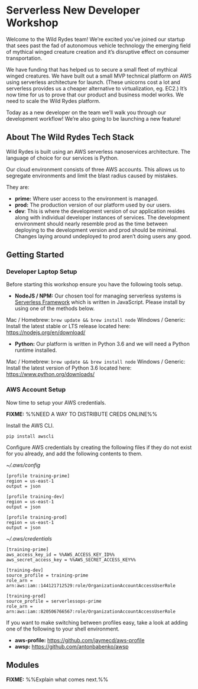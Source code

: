 # Serverless New Developer Workshop

Welcome to the Wild Rydes team!  We’re excited you’ve joined our startup that sees past the fad of autonomous vehicle technology the emerging field of mythical winged creature creation and it’s disruptive effect on consumer transportation.

We have funding that has helped us to secure a small fleet of mythical winged creatures.  We have built out a small MVP technical platform on AWS using serverless architecture for launch.  (These unicorns cost a lot and serverless provides us a cheaper alternative to virtualization, eg. EC2.)  It’s now time for us to prove that our product and business model works.  We need to scale the Wild Rydes platform.

Today as a new developer on the team we’ll walk you through our development workflow! We’re also going to be launching a new feature!

## About The Wild Rydes Tech Stack
Wild Rydes is built using an AWS serverless nanoservices architecture.  The language of choice for our services is Python.

Our cloud environment consists of three AWS accounts.  This allows us to segregate environments and limit the blast radius caused by mistakes.

They are:

* __prime:__ Where user access to the environment is managed.
* __prod:__ The production version of our platform used by our users.
* __dev__: This is where the development version of our application resides along with individual developer instances of services.  The development environment should nearly resemble prod as the time between deploying to the development version and prod should be minimal.  Changes laying around undeployed to prod aren’t doing users any good.

## Getting Started

### Developer Laptop Setup
Before starting this workshop ensure you have the following tools setup.

* __NodeJS / NPM:__ Our chosen tool for managing serverless systems is [Serverless Framework](https://serverless.com/framework/) which is written in JavaScript.  Please install by using one of the methods below.

Mac / Homebrew: `brew update && brew install node`
Windows / Generic: Install the latest stable or LTS release located here: https://nodejs.org/en/download/

* __Python:__ Our platform is written in Python 3.6 and we will need a Python runtime installed.

Mac / Homebrew: `brew update && brew install node`
Windows / Generic: Install the latest version of Python 3.6 located here: https://www.python.org/downloads/


### AWS Account Setup
Now time to setup your AWS credentials.

__FIXME:__ %%NEED A WAY TO DISTRIBUTE CREDS ONLINE%%

Install the AWS CLI.
```
pip install awscli
```

Configure AWS credentials by creating the following files if they do not exist for you already, and add the following contents to them.

_~/.aws/config_
```
[profile training-prime]
region = us-east-1
output = json

[profile training-dev]
region = us-east-1
output = json

[profile training-prod]
region = us-east-1
output = json
```

_~/.aws/credentials_
```
[training-prime]
aws_access_key_id = %%AWS_ACCESS_KEY_ID%%
aws_secret_access_key = %%AWS_SECRET_ACCESS_KEY%%

[training-dev]
source_profile = training-prime
role_arn = arn:aws:iam::144121712529:role/OrganizationAccountAccessUserRole

[training-prod]
source_profile = serverlessops-prime
role_arn = arn:aws:iam::820506766567:role/OrganizationAccountAccessUserRole

```

If you want to make switching between profiles easy, take a look at adding one of the following to your shell environment.

* __aws-profile:__ https://github.com/jaymecd/aws-profile
* __awsp:__ https://github.com/antonbabenko/awsp

## Modules

__FIXME:__ %%Explain what comes next.%%
